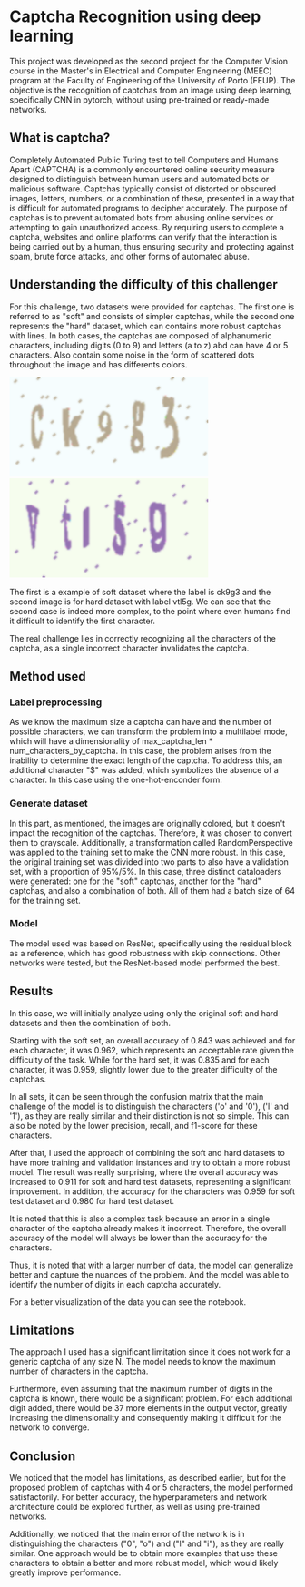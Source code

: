 # Captcha Recognition using deep learning

This project was developed as the second project for the Computer Vision course in the Master's in Electrical and Computer Engineering (MEEC) program at the Faculty of Engineering of the University of Porto (FEUP). The objective is the recognition of captchas from an image using deep learning, specifically CNN in pytorch, without using pre-trained or ready-made networks.

## What is captcha?

Completely Automated Public Turing test to tell Computers and Humans Apart (CAPTCHA) is a commonly encountered online security measure designed to distinguish between human users and automated bots or malicious software. Captchas typically consist of distorted or obscured images, letters, numbers, or a combination of these, presented in a way that is difficult for automated programs to decipher accurately. 
The purpose of captchas is to prevent automated bots from abusing online services or attempting to gain unauthorized access. By requiring users to complete a captcha, websites and online platforms can verify that the interaction is being carried out by a human, thus ensuring security and protecting against spam, brute force attacks, and other forms of automated abuse.

## Understanding the difficulty of this challenger

For this challenge, two datasets were provided for captchas. The first one is referred to as "soft" and consists of simpler captchas, while the second one represents the "hard" dataset, which can contains more robust captchas with lines. In both cases, the captchas are composed of alphanumeric characters, including digits (0 to 9) and letters (a to z) abd can have 4 or 5 characters. Also contain some noise in the form of scattered dots throughout the image and has differents colors.

<p float="middle">
    <img src="images/soft - ck9g3.png" alt="Soft Captcha" width="350"/>
    <img src="images/hard - vtl5g.png" alt="Hard Captcha" width="350"/>
</p>

The first is a example of soft dataset where the label is ck9g3 and the second image is for hard dataset with label vtl5g. We can see that the second case is indeed more complex, to the point where even humans find it difficult to identify the first character.

The real challenge lies in correctly recognizing all the characters of the captcha, as a single incorrect character invalidates the captcha.

## Method used

### Label preprocessing

As we know the maximum size a captcha can have and the number of possible characters, we can transform the problem into a multilabel mode, which will have a dimensionality of max_captcha_len * num_characters_by_captcha. In this case, the problem arises from the inability to determine the exact length of the captcha. To address this, an additional character "$" was added, which symbolizes the absence of a character. In this case using the one-hot-enconder form.

### Generate dataset


In this part, as mentioned, the images are originally colored, but it doesn't impact the recognition of the captchas. Therefore, it was chosen to convert them to grayscale. Additionally, a transformation called RandomPerspective was applied to the training set to make the CNN more robust. In this case, the original training set was divided into two parts to also have a validation set, with a proportion of 95%/5%. In this case, three distinct dataloaders were generated: one for the "soft" captchas, another for the "hard" captchas, and also a combination of both. All of them had a batch size of 64 for the training set.

### Model

The model used was based on ResNet, specifically using the residual block as a reference, which has good robustness with skip connections. Other networks were tested, but the ResNet-based model performed the best.

## Results

In this case, we will initially analyze using only the original soft and hard datasets and then the combination of both.

Starting with the soft set, an overall accuracy of 0.843 was achieved and for each character, it was 0.962, which represents an acceptable rate given the difficulty of the task. While for the hard set, it was 0.835 and for each character, it was 0.959, slightly lower due to the greater difficulty of the captchas.

In all sets, it can be seen through the confusion matrix that the main challenge of the model is to distinguish the characters ('o' and '0'), ('l' and '1'), as they are really similar and their distinction is not so simple. This can also be noted by the lower precision, recall, and f1-score for these characters.

After that, I used the approach of combining the soft and hard datasets to have more training and validation instances and try to obtain a more robust model. The result was really surprising, where the overall accuracy was increased to 0.911 for soft and hard test datasets, representing a significant improvement. In addition, the accuracy for the characters was 0.959 for soft test dataset and 0.980 for hard test dataset.

It is noted that this is also a complex task because an error in a single character of the captcha already makes it incorrect. Therefore, the overall accuracy of the model will always be lower than the accuracy for the characters.

Thus, it is noted that with a larger number of data, the model can generalize better and capture the nuances of the problem. And the model was able to identify the number of digits in each captcha accurately.

For a better visualization of the data you can see the notebook.

## Limitations

The approach I used has a significant limitation since it does not work for a generic captcha of any size N. The model needs to know the maximum number of characters in the captcha.

Furthermore, even assuming that the maximum number of digits in the captcha is known, there would be a significant problem. For each additional digit added, there would be 37 more elements in the output vector, greatly increasing the dimensionality and consequently making it difficult for the network to converge.

## Conclusion

We noticed that the model has limitations, as described earlier, but for the proposed problem of captchas with 4 or 5 characters, the model performed satisfactorily. For better accuracy, the hyperparameters and network architecture could be explored further, as well as using pre-trained networks.

Additionally, we noticed that the main error of the network is in distinguishing the characters ("0", "o") and ("l" and "i"), as they are really similar. One approach would be to obtain more examples that use these characters to obtain a better and more robust model, which would likely greatly improve performance.
